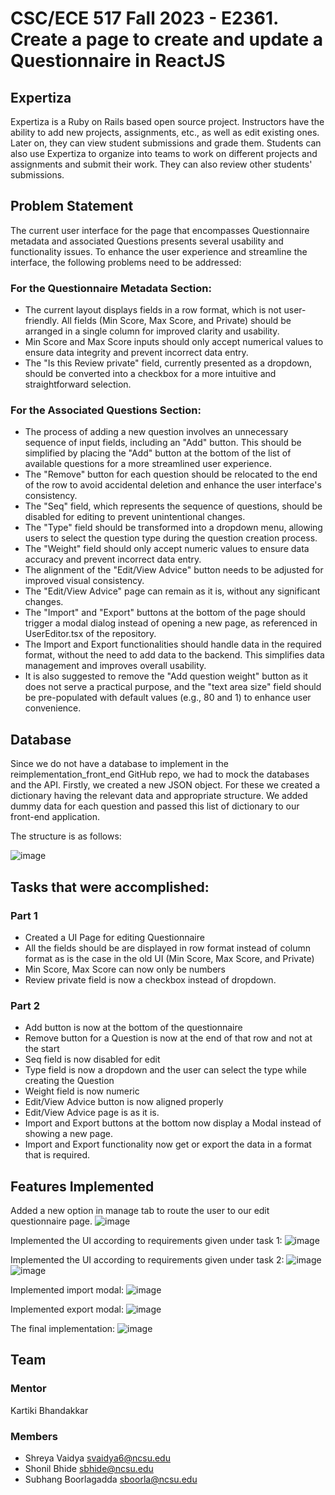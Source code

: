 # CSC/ECE 517 Fall 2023 - E2361. Create a page to create and update a Questionnaire in ReactJS

## Expertiza
Expertiza is a Ruby on Rails based open source project. Instructors have the ability to add new projects, assignments, etc., as well as edit existing ones. Later on, they can view student submissions and grade them. Students can also use Expertiza to organize into teams to work on different projects and assignments and submit their work. They can also review other students' submissions.

## Problem Statement
The current user interface for the page that encompasses Questionnaire metadata and associated Questions presents several usability and functionality issues. To enhance the user experience and streamline the interface, the following problems need to be addressed:

### For the Questionnaire Metadata Section:

- The current layout displays fields in a row format, which is not user-friendly. All fields (Min Score, Max Score, and Private) should be arranged in a single column for improved clarity and usability.
- Min Score and Max Score inputs should only accept numerical values to ensure data integrity and prevent incorrect data entry.
- The "Is this Review private" field, currently presented as a dropdown, should be converted into a checkbox for a more intuitive and straightforward selection.

### For the Associated Questions Section:
- The process of adding a new question involves an unnecessary sequence of input fields, including an "Add" button. This should be simplified by placing the "Add" button at the bottom of the list of available questions for a more streamlined user experience.
- The "Remove" button for each question should be relocated to the end of the row to avoid accidental deletion and enhance the user interface's consistency.
- The "Seq" field, which represents the sequence of questions, should be disabled for editing to prevent unintentional changes.
- The "Type" field should be transformed into a dropdown menu, allowing users to select the question type during the question creation process.
- The "Weight" field should only accept numeric values to ensure data accuracy and prevent incorrect data entry.
- The alignment of the "Edit/View Advice" button needs to be adjusted for improved visual consistency.
- The "Edit/View Advice" page can remain as it is, without any significant changes.
- The "Import" and "Export" buttons at the bottom of the page should trigger a modal dialog instead of opening a new page, as referenced in UserEditor.tsx of the repository.
- The Import and Export functionalities should handle data in the required format, without the need to add data to the backend. This simplifies data management and improves overall usability.
- It is also suggested to remove the "Add question weight" button as it does not serve a practical purpose, and the "text area size" field should be pre-populated with default values (e.g., 80 and 1) to enhance user convenience.

## Database
Since we do not have a database to implement in the reimplementation_front_end GitHub repo, we had to mock the databases and the API. Firstly, we created a new JSON object. For these we created a dictionary having the relevant data and appropriate structure. We added dummy data for each question and passed this list of dictionary to our front-end application.

The structure is as follows:

![image](https://github.com/subhang51011/reimplementation-front-end/assets/56782318/1f2623c5-21ca-4f2e-9631-e9026a432e52)

## Tasks that were accomplished:

### Part 1

- Created a UI Page for editing Questionnaire
- All the fields should be are displayed in row format instead of column format as is the case in the old UI (Min Score, Max Score, and Private)
- Min Score, Max Score can now only be numbers
- Review private field is now a checkbox instead of dropdown.

### Part 2

- Add button is now at the bottom of the questionnaire
- Remove button for a Question is now at the end of that row and not at the start
- Seq field is now disabled for edit
- Type field is now a dropdown and the user can select the type while creating the Question
- Weight field is now numeric
- Edit/View Advice button is now aligned properly
- Edit/View Advice page is as it is.
- Import and Export buttons at the bottom now display a Modal instead of showing a new page.
- Import and Export functionality now get or export the data in a format that is required.

## Features Implemented
Added a new option in manage tab to route the user to our edit questionnaire page.
![image](https://github.com/subhang51011/reimplementation-front-end/assets/56782318/69c8c0d4-cc61-4100-a9f9-82cbe286013a)


Implemented the UI according to requirements given under task 1:
![image](https://github.com/subhang51011/reimplementation-front-end/assets/56782318/f39579f0-774e-4c5d-8c64-587111c06b36)


Implemented the UI according to requirements given under task 2:
![image](https://github.com/subhang51011/reimplementation-front-end/assets/56782318/d1bafff1-9c73-4e6c-8847-7230f9e15e54)
![image](https://github.com/subhang51011/reimplementation-front-end/assets/56782318/c7dc72f5-5b2b-44de-919d-f672a2355abb)


Implemented import modal:
![image](https://github.com/subhang51011/reimplementation-front-end/assets/56782318/b6070758-3a91-4445-8708-6d3d59566808)


Implemented export modal:
![image](https://github.com/subhang51011/reimplementation-front-end/assets/56782318/3520d73c-f3f7-4052-8aac-9c2f443be7da)


The final implementation:
![image](https://github.com/subhang51011/reimplementation-front-end/assets/56782318/0ca2ffcc-a960-4518-b351-479d01e6c827)


## Team
### Mentor
Kartiki Bhandakkar

### Members
- Shreya Vaidya <svaidya6@ncsu.edu>
- Shonil Bhide <sbhide@ncsu.edu>
- Subhang Boorlagadda <sboorla@ncsu.edu>
